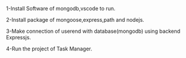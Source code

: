 1-Install Software of mongodb,vscode to run.

2-Install package of mongoose,express,path and nodejs.

3-Make connection of userend with database(mongodb) using backend Expressjs.

4-Run the project of Task Manager.
